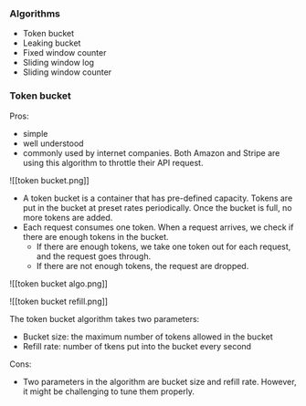 ### Algorithms
- Token bucket
- Leaking bucket
- Fixed window counter
- Sliding window log
- Sliding window counter

### Token bucket

Pros:
- simple
- well understood
- commonly used by internet companies. Both Amazon and Stripe are using this algorithm to throttle their API request.

![[token bucket.png]]
- A token bucket is a container that has pre-defined capacity. Tokens are put in the bucket at preset rates periodically. Once the bucket is full, no more tokens are added.
- Each request consumes one token. When a request arrives, we check if there are enough tokens in the bucket.
	- If there are enough tokens, we take one token out for each request, and the request goes through.
	- If there are not enough tokens, the request are dropped.

![[token bucket algo.png]]

![[token bucket refill.png]]

The token bucket algorithm takes two parameters:
- Bucket size: the maximum number of tokens allowed in the bucket
- Refill rate: number of tkens put into the bucket every second

Cons:
- Two parameters in the algorithm are bucket size and refill rate. However, it might be challenging to tune them properly.
